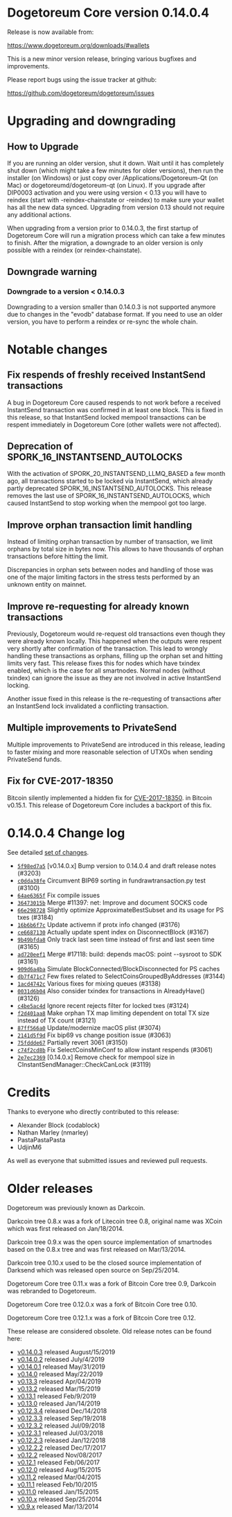 Dogetoreum Core version 0.14.0.4
==========================

Release is now available from:

  <https://www.dogetoreum.org/downloads/#wallets>

This is a new minor version release, bringing various bugfixes and improvements.

Please report bugs using the issue tracker at github:

  <https://github.com/dogetoreum/dogetoreum/issues>


Upgrading and downgrading
=========================

How to Upgrade
--------------

If you are running an older version, shut it down. Wait until it has completely
shut down (which might take a few minutes for older versions), then run the
installer (on Windows) or just copy over /Applications/Dogetoreum-Qt (on Mac) or
dogetoreumd/dogetoreum-qt (on Linux). If you upgrade after DIP0003 activation and you were
using version < 0.13 you will have to reindex (start with -reindex-chainstate
or -reindex) to make sure your wallet has all the new data synced. Upgrading from
version 0.13 should not require any additional actions.

When upgrading from a version prior to 0.14.0.3, the
first startup of Dogetoreum Core will run a migration process which can take a few minutes
to finish. After the migration, a downgrade to an older version is only possible with
a reindex (or reindex-chainstate).

Downgrade warning
-----------------

### Downgrade to a version < 0.14.0.3

Downgrading to a version smaller than 0.14.0.3 is not supported anymore due to changes
in the "evodb" database format. If you need to use an older version, you have to perform
a reindex or re-sync the whole chain.

Notable changes
===============

Fix respends of freshly received InstantSend transactions
---------------------------------------------------------

A bug in Dogetoreum Core caused respends to not work before a received InstantSend transaction was confirmed in at least
one block. This is fixed in this release, so that InstantSend locked mempool transactions can be
respent immediately in Dogetoreum Core (other wallets were not affected).

Deprecation of SPORK_16_INSTANTSEND_AUTOLOCKS
---------------------------------------------

With the activation of SPORK_20_INSTANTSEND_LLMQ_BASED a few month ago, all transactions started to be locked via
InstantSend, which already partly deprecated SPORK_16_INSTANTSEND_AUTOLOCKS. This release removes the last use
of SPORK_16_INSTANTSEND_AUTOLOCKS, which caused InstantSend to stop working when the mempool got too large.

Improve orphan transaction limit handling
-----------------------------------------

Instead of limiting orphan transaction by number of transaction, we limit orphans by total size in bytes
now. This allows to have thousands of orphan transactions before hitting the limit.

Discrepancies in orphan sets between nodes and handling of those was one of the major limiting factors in
the stress tests performed by an unknown entity on mainnet.

Improve re-requesting for already known transactions
----------------------------------------------------

Previously, Dogetoreum would re-request old transactions even though they were already known locally. This
happened when the outputs were respent very shortly after confirmation of the transaction. This lead to
wrongly handling these transactions as orphans, filling up the orphan set and hitting limits very fast.
This release fixes this for nodes which have txindex enabled, which is the case for all smartnodes. Normal
nodes (without txindex) can ignore the issue as they are not involved in active InstantSend locking.

Another issue fixed in this release is the re-requesting of transactions after an InstantSend lock invalidated
a conflicting transaction.

Multiple improvements to PrivateSend
------------------------------------

Multiple improvements to PrivateSend are introduced in this release, leading to faster mixing and more
reasonable selection of UTXOs when sending PrivateSend funds.

Fix for CVE-2017-18350
----------------------

Bitcoin silently implemented a hidden fix for [CVE-2017-18350](https://lists.linuxfoundation.org/pipermail/bitcoin-dev/2019-November/017453.html).
in Bitcoin v0.15.1. This release of Dogetoreum Core includes a backport of this fix.


0.14.0.4 Change log
===================

See detailed [set of changes](https://github.com/dogetoreum/dogetoreum/compare/v0.14.0.3...dogetoreum:v0.14.0.4).

- [`5f98ed7a5`](https://github.com/dogetoreum/dogetoreum/commit/5f98ed7a5) [v0.14.0.x] Bump version to 0.14.0.4 and draft release notes (#3203)
- [`c0dda38fe`](https://github.com/dogetoreum/dogetoreum/commit/c0dda38fe) Circumvent BIP69 sorting in fundrawtransaction.py test (#3100)
- [`64ae6365f`](https://github.com/dogetoreum/dogetoreum/commit/64ae6365f) Fix compile issues
- [`36473015b`](https://github.com/dogetoreum/dogetoreum/commit/36473015b) Merge #11397: net: Improve and document SOCKS code
- [`66e298728`](https://github.com/dogetoreum/dogetoreum/commit/66e298728) Slightly optimize ApproximateBestSubset and its usage for PS txes (#3184)
- [`16b6b6f7c`](https://github.com/dogetoreum/dogetoreum/commit/16b6b6f7c) Update activemn if protx info changed (#3176)
- [`ce6687130`](https://github.com/dogetoreum/dogetoreum/commit/ce6687130) Actually update spent index on DisconnectBlock (#3167)
- [`9b49bfda8`](https://github.com/dogetoreum/dogetoreum/commit/9b49bfda8) Only track last seen time instead of first and last seen time (#3165)
- [`ad720eef1`](https://github.com/dogetoreum/dogetoreum/commit/ad720eef1) Merge #17118: build: depends macOS: point --sysroot to SDK (#3161)
- [`909d6a4ba`](https://github.com/dogetoreum/dogetoreum/commit/909d6a4ba) Simulate BlockConnected/BlockDisconnected for PS caches
- [`db7f471c7`](https://github.com/dogetoreum/dogetoreum/commit/db7f471c7) Few fixes related to SelectCoinsGroupedByAddresses (#3144)
- [`1acd4742c`](https://github.com/dogetoreum/dogetoreum/commit/1acd4742c) Various fixes for mixing queues (#3138)
- [`0031d6b04`](https://github.com/dogetoreum/dogetoreum/commit/0031d6b04) Also consider txindex for transactions in AlreadyHave() (#3126)
- [`c4be5ac4d`](https://github.com/dogetoreum/dogetoreum/commit/c4be5ac4d) Ignore recent rejects filter for locked txes (#3124)
- [`f2d401aa8`](https://github.com/dogetoreum/dogetoreum/commit/f2d401aa8) Make orphan TX map limiting dependent on total TX size instead of TX count (#3121)
- [`87ff566a0`](https://github.com/dogetoreum/dogetoreum/commit/87ff566a0) Update/modernize macOS plist (#3074)
- [`2141d5f9d`](https://github.com/dogetoreum/dogetoreum/commit/2141d5f9d) Fix bip69 vs change position issue (#3063)
- [`75fddde67`](https://github.com/dogetoreum/dogetoreum/commit/75fddde67) Partially revert 3061 (#3150)
- [`c74f2cd8b`](https://github.com/dogetoreum/dogetoreum/commit/c74f2cd8b) Fix SelectCoinsMinConf to allow instant respends (#3061)
- [`2e7ec2369`](https://github.com/dogetoreum/dogetoreum/commit/2e7ec2369) [0.14.0.x] Remove check for mempool size in CInstantSendManager::CheckCanLock (#3119)

Credits
=======

Thanks to everyone who directly contributed to this release:

- Alexander Block (codablock)
- Nathan Marley (nmarley)
- PastaPastaPasta
- UdjinM6

As well as everyone that submitted issues and reviewed pull requests.

Older releases
==============

Dogetoreum was previously known as Darkcoin.

Darkcoin tree 0.8.x was a fork of Litecoin tree 0.8, original name was XCoin
which was first released on Jan/18/2014.

Darkcoin tree 0.9.x was the open source implementation of smartnodes based on
the 0.8.x tree and was first released on Mar/13/2014.

Darkcoin tree 0.10.x used to be the closed source implementation of Darksend
which was released open source on Sep/25/2014.

Dogetoreum Core tree 0.11.x was a fork of Bitcoin Core tree 0.9,
Darkcoin was rebranded to Dogetoreum.

Dogetoreum Core tree 0.12.0.x was a fork of Bitcoin Core tree 0.10.

Dogetoreum Core tree 0.12.1.x was a fork of Bitcoin Core tree 0.12.

These release are considered obsolete. Old release notes can be found here:

- [v0.14.0.3](https://github.com/dogetoreum/dogetoreum/blob/master/doc/release-notes/dogetoreum/release-notes-0.14.0.3.md) released August/15/2019
- [v0.14.0.2](https://github.com/dogetoreum/dogetoreum/blob/master/doc/release-notes/dogetoreum/release-notes-0.14.0.2.md) released July/4/2019
- [v0.14.0.1](https://github.com/dogetoreum/dogetoreum/blob/master/doc/release-notes/dogetoreum/release-notes-0.14.0.1.md) released May/31/2019
- [v0.14.0](https://github.com/dogetoreum/dogetoreum/blob/master/doc/release-notes/dogetoreum/release-notes-0.14.0.md) released May/22/2019
- [v0.13.3](https://github.com/dogetoreum/dogetoreum/blob/master/doc/release-notes/dogetoreum/release-notes-0.13.3.md) released Apr/04/2019
- [v0.13.2](https://github.com/dogetoreum/dogetoreum/blob/master/doc/release-notes/dogetoreum/release-notes-0.13.2.md) released Mar/15/2019
- [v0.13.1](https://github.com/dogetoreum/dogetoreum/blob/master/doc/release-notes/dogetoreum/release-notes-0.13.1.md) released Feb/9/2019
- [v0.13.0](https://github.com/dogetoreum/dogetoreum/blob/master/doc/release-notes/dogetoreum/release-notes-0.13.0.md) released Jan/14/2019
- [v0.12.3.4](https://github.com/dogetoreum/dogetoreum/blob/master/doc/release-notes/dogetoreum/release-notes-0.12.3.4.md) released Dec/14/2018
- [v0.12.3.3](https://github.com/dogetoreum/dogetoreum/blob/master/doc/release-notes/dogetoreum/release-notes-0.12.3.3.md) released Sep/19/2018
- [v0.12.3.2](https://github.com/dogetoreum/dogetoreum/blob/master/doc/release-notes/dogetoreum/release-notes-0.12.3.2.md) released Jul/09/2018
- [v0.12.3.1](https://github.com/dogetoreum/dogetoreum/blob/master/doc/release-notes/dogetoreum/release-notes-0.12.3.1.md) released Jul/03/2018
- [v0.12.2.3](https://github.com/dogetoreum/dogetoreum/blob/master/doc/release-notes/dogetoreum/release-notes-0.12.2.3.md) released Jan/12/2018
- [v0.12.2.2](https://github.com/dogetoreum/dogetoreum/blob/master/doc/release-notes/dogetoreum/release-notes-0.12.2.2.md) released Dec/17/2017
- [v0.12.2](https://github.com/dogetoreum/dogetoreum/blob/master/doc/release-notes/dogetoreum/release-notes-0.12.2.md) released Nov/08/2017
- [v0.12.1](https://github.com/dogetoreum/dogetoreum/blob/master/doc/release-notes/dogetoreum/release-notes-0.12.1.md) released Feb/06/2017
- [v0.12.0](https://github.com/dogetoreum/dogetoreum/blob/master/doc/release-notes/dogetoreum/release-notes-0.12.0.md) released Aug/15/2015
- [v0.11.2](https://github.com/dogetoreum/dogetoreum/blob/master/doc/release-notes/dogetoreum/release-notes-0.11.2.md) released Mar/04/2015
- [v0.11.1](https://github.com/dogetoreum/dogetoreum/blob/master/doc/release-notes/dogetoreum/release-notes-0.11.1.md) released Feb/10/2015
- [v0.11.0](https://github.com/dogetoreum/dogetoreum/blob/master/doc/release-notes/dogetoreum/release-notes-0.11.0.md) released Jan/15/2015
- [v0.10.x](https://github.com/dogetoreum/dogetoreum/blob/master/doc/release-notes/dogetoreum/release-notes-0.10.0.md) released Sep/25/2014
- [v0.9.x](https://github.com/dogetoreum/dogetoreum/blob/master/doc/release-notes/dogetoreum/release-notes-0.9.0.md) released Mar/13/2014

